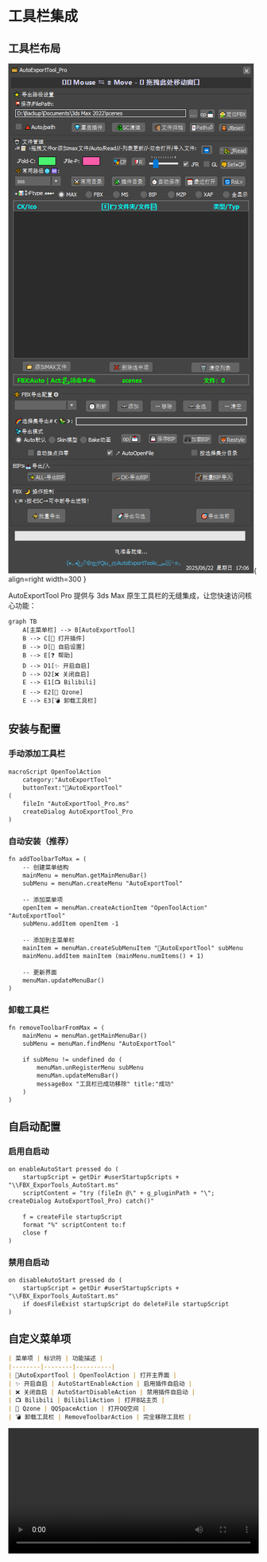 # 工具栏集成

## 工具栏布局
![工具栏界面](../images/toolbar_layout.png){ align=right width=300 }

AutoExportTool Pro 提供与 3ds Max 原生工具栏的无缝集成，让您快速访问核心功能：

```mermaid
graph TB
    A[主菜单栏] --> B[AutoExportTool]
    B --> C[🧰 打开插件]
    B --> D[🗿 自启设置]
    B --> E[❓ 帮助]
    D --> D1[✨ 开启自启]
    D --> D2[❌ 关闭自启]
    E --> E1[📺 Bilibili]
    E --> E2[🐧 Qzone]
    E --> E3[💣 卸载工具栏]
```

## 安装与配置

### 手动添加工具栏
```maxscript
macroScript OpenToolAction 
    category:"AutoExportTool" 
    buttonText:"🧰​AutoExportTool"
(
    fileIn "AutoExportTool_Pro.ms"
    createDialog AutoExportTool_Pro
)
```

### 自动安装（推荐）
```maxscript
fn addToolbarToMax = (
    -- 创建菜单结构
    mainMenu = menuMan.getMainMenuBar()
    subMenu = menuMan.createMenu "AutoExportTool"
    
    -- 添加菜单项
    openItem = menuMan.createActionItem "OpenToolAction" "AutoExportTool"
    subMenu.addItem openItem -1
    
    -- 添加到主菜单栏
    mainItem = menuMan.createSubMenuItem "🧰​AutoExportTool" subMenu
    mainMenu.addItem mainItem (mainMenu.numItems() + 1)
    
    -- 更新界面
    menuMan.updateMenuBar()
)
```

### 卸载工具栏
```maxscript
fn removeToolbarFromMax = (
    mainMenu = menuMan.getMainMenuBar()
    subMenu = menuMan.findMenu "AutoExportTool"
    
    if subMenu != undefined do (
        menuMan.unRegisterMenu subMenu
        menuMan.updateMenuBar()
        messageBox "工具栏已成功移除" title:"成功"
    )
)
```

## 自启动配置

### 启用自启动
```maxscript
on enableAutoStart pressed do (
    startupScript = getDir #userStartupScripts + "\\FBX_ExporTools_AutoStart.ms"
    scriptContent = "try (fileIn @\" + g_pluginPath + "\"; createDialog AutoExportTool_Pro) catch()"
    
    f = createFile startupScript
    format "%" scriptContent to:f
    close f
)
```

### 禁用自启动
```maxscript
on disableAutoStart pressed do (
    startupScript = getDir #userStartupScripts + "\\FBX_ExporTools_AutoStart.ms"
    if doesFileExist startupScript do deleteFile startupScript
)
```

## 自定义菜单项
```markdown
| 菜单项 | 标识符 | 功能描述 |
|--------|--------|----------|
| 🧰​AutoExportTool | OpenToolAction | 打开主界面 |
| ✨ 开启自启 | AutoStartEnableAction | 启用插件自启动 |
| ❌ 关闭自启 | AutoStartDisableAction | 禁用插件自启动 |
| 📺 Bilibili | BilibiliAction | 打开B站主页 |
| 🐧 Qzone | QQSpaceAction | 打开QQ空间 |
| 💣 卸载工具栏 | RemoveToolbarAction | 完全移除工具栏 |
```

<video controls width="100%">
  <source src="../videos/toolbar_setup.mp4" type="video/mp4">
  您的浏览器不支持视频标签
</video>
